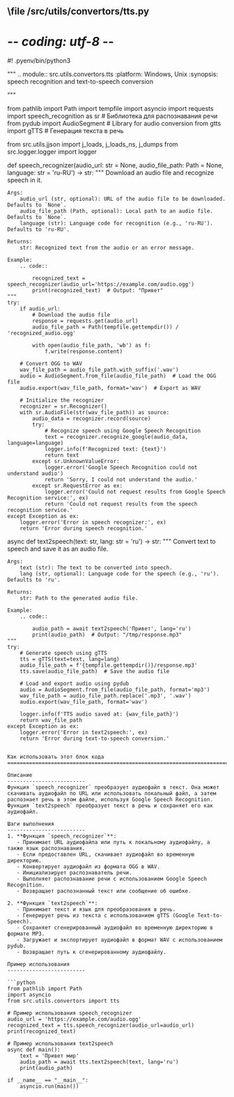 ## \file /src/utils/convertors/tts.py
# -*- coding: utf-8 -*-
#! .pyenv/bin/python3

"""
.. module:: src.utils.convertors.tts
	:platform: Windows, Unix
	:synopsis: speech recognition and text-to-speech conversion

"""

from pathlib import Path
import tempfile
import asyncio
import requests
import speech_recognition as sr  # Библиотека для распознавания речи
from pydub import AudioSegment  # Library for audio conversion
from gtts import gTTS  # Генерация текста в речь

from src.utils.jjson import j_loads, j_loads_ns, j_dumps
from src.logger.logger import logger


def speech_recognizer(audio_url: str = None, audio_file_path: Path = None, language: str = 'ru-RU') -> str:
    """ Download an audio file and recognize speech in it.

    Args:
        audio_url (str, optional): URL of the audio file to be downloaded. Defaults to `None`.
        audio_file_path (Path, optional): Local path to an audio file. Defaults to `None`.
        language (str): Language code for recognition (e.g., 'ru-RU'). Defaults to 'ru-RU'.

    Returns:
        str: Recognized text from the audio or an error message.

    Example:
        .. code::

            recognized_text = speech_recognizer(audio_url='https://example.com/audio.ogg')
            print(recognized_text)  # Output: "Привет"
    """
    try:
        if audio_url:
            # Download the audio file
            response = requests.get(audio_url)
            audio_file_path = Path(tempfile.gettempdir()) / 'recognized_audio.ogg'

            with open(audio_file_path, 'wb') as f:
                f.write(response.content)

        # Convert OGG to WAV
        wav_file_path = audio_file_path.with_suffix('.wav')
        audio = AudioSegment.from_file(audio_file_path)  # Load the OGG file
        audio.export(wav_file_path, format='wav')  # Export as WAV

        # Initialize the recognizer
        recognizer = sr.Recognizer()
        with sr.AudioFile(str(wav_file_path)) as source:
            audio_data = recognizer.record(source)
            try:
                # Recognize speech using Google Speech Recognition
                text = recognizer.recognize_google(audio_data, language=language)
                logger.info(f'Recognized text: {text}')
                return text
            except sr.UnknownValueError:
                logger.error('Google Speech Recognition could not understand audio')
                return 'Sorry, I could not understand the audio.'
            except sr.RequestError as ex:
                logger.error('Could not request results from Google Speech Recognition service:', ex)
                return 'Could not request results from the speech recognition service.'
    except Exception as ex:
        logger.error('Error in speech recognizer:', ex)
        return 'Error during speech recognition.'


async def text2speech(text: str, lang: str = 'ru') -> str:
    """ Convert text to speech and save it as an audio file.

    Args:
        text (str): The text to be converted into speech.
        lang (str, optional): Language code for the speech (e.g., 'ru'). Defaults to 'ru'.

    Returns:
        str: Path to the generated audio file.

    Example:
        .. code::

            audio_path = await text2speech('Привет', lang='ru')
            print(audio_path)  # Output: "/tmp/response.mp3"
    """
    try:
        # Generate speech using gTTS
        tts = gTTS(text=text, lang=lang)
        audio_file_path = f'{tempfile.gettempdir()}/response.mp3'
        tts.save(audio_file_path)  # Save the audio file

        # Load and export audio using pydub
        audio = AudioSegment.from_file(audio_file_path, format='mp3')
        wav_file_path = audio_file_path.replace('.mp3', '.wav')
        audio.export(wav_file_path, format='wav')

        logger.info(f'TTS audio saved at: {wav_file_path}')
        return wav_file_path
    except Exception as ex:
        logger.error('Error in text2speech:', ex)
        return 'Error during text-to-speech conversion.'
```

Как использовать этот блок кода
=========================================================================================

Описание
-------------------------
Функция `speech_recognizer` преобразует аудиофайл в текст. Она может скачивать аудиофайл по URL или использовать локальный файл, а затем распознает речь в этом файле, используя Google Speech Recognition. Функция `text2speech` преобразует текст в речь и сохраняет его как аудиофайл.

Шаги выполнения
-------------------------
1. **Функция `speech_recognizer`**:
   - Принимает URL аудиофайла или путь к локальному аудиофайлу, а также язык распознавания.
   - Если предоставлен URL, скачивает аудиофайл во временную директорию.
   - Конвертирует аудиофайл из формата OGG в WAV.
   - Инициализирует распознаватель речи.
   - Выполняет распознавание речи с использованием Google Speech Recognition.
   - Возвращает распознанный текст или сообщение об ошибке.

2. **Функция `text2speech`**:
   - Принимает текст и язык для преобразования в речь.
   - Генерирует речь из текста с использованием gTTS (Google Text-to-Speech).
   - Сохраняет сгенерированный аудиофайл во временную директорию в формате MP3.
   - Загружает и экспортирует аудиофайл в формат WAV с использованием pydub.
   - Возвращает путь к сгенерированному аудиофайлу.

Пример использования
-------------------------

```python
from pathlib import Path
import asyncio
from src.utils.convertors import tts

# Пример использования speech_recognizer
audio_url = 'https://example.com/audio.ogg'
recognized_text = tts.speech_recognizer(audio_url=audio_url)
print(recognized_text)

# Пример использования text2speech
async def main():
    text = 'Привет мир'
    audio_path = await tts.text2speech(text, lang='ru')
    print(audio_path)

if __name__ == "__main__":
    asyncio.run(main())